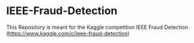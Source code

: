 # IEEE-Fraud-Detection

This Repository is meant for the Kaggle competition IEEE Fraud Detection (https://www.kaggle.com/c/ieee-fraud-detection)
